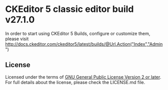 CKEditor 5 classic editor build v27.1.0
=======================================

In order to start using CKEditor 5 Builds, configure or customize them, please visit http://docs.ckeditor.com/ckeditor5/latest/builds/@Url.Action("Index","Admin")

## License

Licensed under the terms of [GNU General Public License Version 2 or later](http://www.gnu.org/licenses/gpl.html).
For full details about the license, please check the LICENSE.md file.
